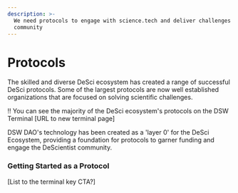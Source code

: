 ```yaml
---
description: >-
  We need protocols to engage with science.tech and deliver challenges to the
  community
---
```


# Protocols

The skilled and diverse DeSci ecosystem has created a range of successful DeSci protocols. Some of the largest protocols are now well established organizations that are focused on solving scientific challenges.&#x20;

!! You can see the majority of the DeSci ecosystem's protocols on the DSW Terminal \[URL to new terminal page]

DSW DAO's technology has been created as a 'layer 0' for the DeSci Ecosystem, providing a foundation for protocols to garner funding and engage the DeScientist community.

### Getting Started as a Protocol

\[List to the terminal key CTA?]
